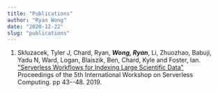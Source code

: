 ```yaml
---
title: "Publications"
author: "Ryan Wong"
date: "2020-12-22"
slug: "publications"
---
```

  
1. Skluzacek, Tyler J, Chard, Ryan, ***Wong, Ryan***, Li, Zhuozhao, Babuji, Yadu N, Ward, Logan, Blaiszik, Ben, Chard, Kyle and Foster, Ian.  
   ["Serverless Workflows for Indexing Large Scientific Data"](/documents/projects/xtracthub/xtracthub_wosc_19.pdf)  
   Proceedings of the 5th International Workshop on Serverless Computing. pp 43--48. 2019.
